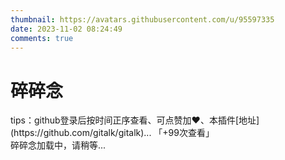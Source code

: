 ```yaml
---
thumbnail: https://avatars.githubusercontent.com/u/95597335
date: 2023-11-02 08:24:49
comments: true
---
```


<div class = "text-center">
  <h1>碎碎念</h1>
</div>

<div class = "text-tips">
  tips：github登录后按时间正序查看、可点赞加❤️、本插件[地址](https://github.com/gitalk/gitalk)...
  <span id="busuanzi_container_page_pv">「<span id="busuanzi_value_page_pv">+99</span>次查看」</span>
</div>

<div id="self-talking-container">
  <div class="text-tips">碎碎念加载中，请稍等...</div>
</div>

<link rel="stylesheet" href="https://cdn.jsdelivr.net/npm/gitalk@1/dist/gitalk.css">
<script src="https://cdn.jsdelivr.net/npm/gitalk@1/dist/gitalk.min.js"></script>
<script>
    const gitalk = new Gitalk({
        clientID: 'Ov23liEGgjyZrvQkTEpO',
        clientSecret: 'fc9a4c7257cd54eeb0c75c49376f3b4a9b4938ce',
        repo: 'skyclouds2001',
        owner: 'skyclouds2001',
        admin: ['skyclouds2001'],
        id: location.pathname,
        createIssueManually: true,
    });
    gitalk.render('self-talking-container');
</script>
